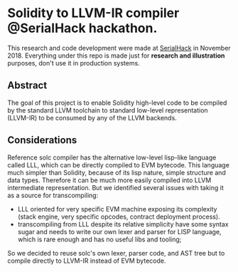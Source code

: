 # Solidity to LLVM-IR compiler @SerialHack hackathon.
This research and code development were made at [SerialHack](https://serialhacking.io) in November 2018. 
Everything under this repo is made just for **research and illustration** purposes, don't use it in production systems.

## Abstract
The goal of this project is to enable Solidity high-level code to be compiled by the standard LLVM toolchain to standard low-level representation (LLVM-IR) to be consumed by any of the LLVM backends.

## Considerations
Reference solc compiler has the alternative low-level lisp-like language called LLL, which can be directly compiled to EVM bytecode.
This language much simpler than Solidity, because of its lisp nature, simple structure and data types. Therefore it can be much more easily compiled into LLVM intermediate representation. But we identified several issues with taking it as a source for transcompiling:
* LLL oriented for very specific EVM machine exposing its complexity (stack engine, very specific opcodes, contract deployment process).
* transcompiling from LLL despite its relative simplicity have some syntax sugar and  needs to write our own lexer and parser for LISP language, which is rare enough and has no useful libs and tooling;

So we decided to reuse solc's own lexer, parser code, and AST tree but to compile directly to LLVM-IR instead of EVM bytecode.
